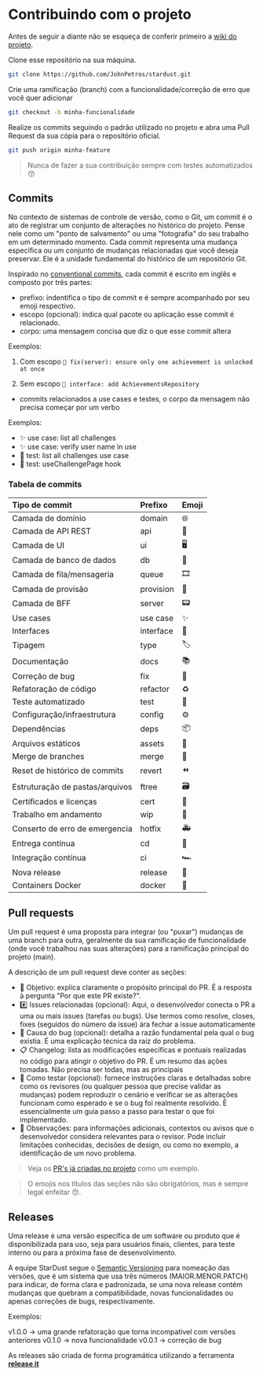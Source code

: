 # Contribuindo com o projeto

Antes de seguir a diante não se esqueça de conferir primeiro a [wiki do projeto](https://github.com/JohnPetros/stardust/wiki).

Clone esse repositório na sua máquina.

```bash
git clone https://github.com/JohnPetros/stardust.git
```

Crie uma ramificação (branch) com a funcionalidade/correção de erro que você quer adicionar

```bash
git checkout -b minha-funcionalidade
```

Realize os commits seguindo o padrão utilizado no projeto e abra uma Pull Request da sua cópia para o repositório oficial.

```bash
git push origin minha-feature
```

> Nunca de fazer a sua contribuição sempre com testes automatizados 😙

## Commits

No contexto de sistemas de controle de versão, como o Git, um commit é o ato de registrar um conjunto de alterações no histórico do projeto. Pense nele como um "ponto de salvamento" ou uma "fotografia" do seu trabalho em um determinado momento. Cada commit representa uma mudança específica ou um conjunto de mudanças relacionadas que você deseja preservar. Ele é a unidade fundamental do histórico de um repositório Git.

Inspirado no [conventional commits](https://www.conventionalcommits.org/en/v1.0.0/), cada commit é escrito em inglês e composto por três partes:
- prefixo: indentifica o tipo de commit e é sempre acompanhado por seu emoji respectivo.
- escopo (opcional): indica qual pacote ou aplicação esse commit é relacionado.
- corpo: uma mensagem concisa que diz o que esse commit altera

Exemplos:

1. Com escopo
`🐛 fix(server): ensure only one achievement is unlocked at once`

2. Sem escopo
`📑 interface: add AchievementsRepository`

* commits relacionados a use cases e testes, o corpo da mensagem não precisa começar por um verbo

Exemplos:

- ✨ use case: list all challenges
- ✨ use case: verify user name in use
- 🧪 test: list all challenges use case
- 🧪 test: useChallengePage hook

### Tabela de commits

| Tipo de commit                   | Prefixo   | Emoji |
| :------------------------------- | :-------- | :---- |
| Camada de domínio                | domain    | 🌐    |
| Camada de API REST               | api       | 📶    |
| Camada de UI                     | ui        | 🖥️    |
| Camada de banco de dados         | db        | 💾    |
| Camada de fila/mensageria        | queue     | 🎞️    |
| Camada de provisão               | provision | 🧰    |
| Camada de BFF                    | server    | 📟    |
| Use cases                        | use case  | ✨    |
| Interfaces                       | interface | 📑    |
| Tipagem                          | type      | 🏷️    |
| Documentação                     | docs      | 📚    |
| Correção de bug                  | fix       | 🐛    |
| Refatoração de código            | refactor  | ♻️    |
| Teste automatizado               | test      | 🧪    |
| Configuração/infraestrutura      | config    | ⚙️    |
| Dependências                     | deps      | 📦    |
| Arquivos estáticos               | assets    | 🎴    |
| Merge de branches                | merge     | 🔀    |
| Reset de histórico de commits    | revert    | ⏪    |
| Estruturação de pastas/arquivos  | ftree     | 🗃️    |
| Certificados e licenças          | cert      | 📜    |
| Trabalho em andamento            | wip       | 🚧    |
| Conserto de erro de emergencia   | hotfix    | 🚑    |
| Entrega contínua                 | cd        | 🚚    |
| Integração contínua              | ci        | 🏎️    |
| Nova release                     | release   | 🔖    |
| Containers Docker                | docker    | 🐳    |

## Pull requests

Um pull request é uma proposta para integrar (ou "puxar") mudanças de uma branch para outra, geralmente da sua ramificação de funcionalidade (onde você trabalhou nas suas alterações) para a ramificação principal do projeto (main).

A descrição de um pull request deve conter as seções:

- 🎯 Objetivo: explica claramente o propósito principal do PR. É a resposta à pergunta "Por que este PR existe?".
- #️⃣ Issues relacionadas (opcional): Aqui, o desenvolvedor conecta o PR a uma ou mais issues (tarefas ou bugs). Use termos como resolve, closes, fixes (seguidos do número da issue) ára fechar a issue automaticamente
- 🐛 Causa do bug (opcional): detalha a razão fundamental pela qual o bug existia. É uma explicação técnica da raiz do problema.
- 📋 Changelog: lista as modificações específicas e pontuais realizadas no código para atingir o objetivo do PR. É um resumo das ações tomadas. Não precisa ser todas, mas as principais
- 🧪 Como testar (opcional): fornece instruções claras e detalhadas sobre como os revisores (ou qualquer pessoa que precise validar as mudanças) podem reproduzir o cenário e verificar se as alterações funcionam como esperado e se o bug foi realmente resolvido. É essencialmente um guia passo a passo para testar o que foi implementado.
- 👀 Observações: para informações adicionais, contextos ou avisos que o desenvolvedor considera relevantes para o revisor. Pode incluir limitações conhecidas, decisões de design, ou como no exemplo, a identificação de um novo problema.

> Veja os [PR's já criadas no projeto](https://github.com/JohnPetros/stardust/pulls) como um exemplo.

> O emojis nos títulos das seções não são obrigatórios, mas é sempre legal enfeitar 😙.

## Releases

Uma release é uma versão específica de um software ou produto que é disponibilizada para uso, seja para usuários finais, clientes, para teste interno ou para a próxima fase de desenvolvimento. 

A equipe StarDust segue o [Semantic Versioning](https://semver.org/) para nomeação das versões, que é um sistema que usa três números (MAIOR.MENOR.PATCH) para indicar, de forma clara e padronizada, se uma nova release contém mudanças que quebram a compatibilidade, novas funcionalidades ou apenas correções de bugs, respectivamente.

Exemplos:

v1.0.0 -> uma grande refatoração que torna incompativel com versões anteriores
v0.1.0 -> nova funcionalidade
v0.0.1 -> correção de bug

As releases são criada de forma programática utilizando a ferramenta **[release it](https://github.com/release-it/release-it)**